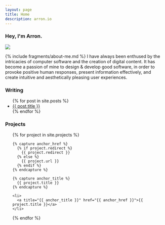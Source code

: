 ```yaml
---
layout: page
title: Home
description: arron.io
---
```


### Hey, I'm Arron.

<img src="{% asset_path photographs/gpoy-greyscale.jpg %}" />

{% include fragments/about-me.md %} I have always been enthused by the intricacies of computer software and the creation of digital content. It has become a passion of mine to design & develop good software, in order to provoke positive human responses, present information effectively, and create intuitive and aesthetically pleasing user experiences.

### Writing
<ul class="items">
  {% for post in site.posts %}
    <li>
      <a href="{{ post.url }}" title="{{ post.title }}">{{ post.title }}</a>
    </li>
  {% endfor %}
</ul>

### Projects
<ul class="items">
  {% for project in site.projects %}

    {% capture anchor_href %}
      {% if project.redirect %}
        {{ project.redirect }}
      {% else %}
        {{ project.url }}
      {% endif %}
    {% endcapture %}

    {% capture anchor_title %}
      {{ project.title }}
    {% endcapture %}

    <li>
      <a title="{{ anchor_title }}" href="{{ anchor_href }}">{{ project.title }}</a>
    </li>

  {% endfor %}
</ul>
